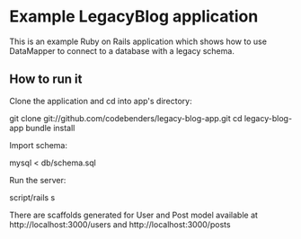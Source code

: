 # Example LegacyBlog application

This is an example Ruby on Rails application which shows how to use DataMapper
to connect to a database with a legacy schema.

## How to run it

Clone the application and cd into app's directory:

git clone git://github.com/codebenders/legacy-blog-app.git
cd legacy-blog-app
bundle install

Import schema:

  mysql < db/schema.sql

Run the server:

  script/rails s

There are scaffolds generated for User and Post model available at
http://localhost:3000/users and http://localhost:3000/posts
